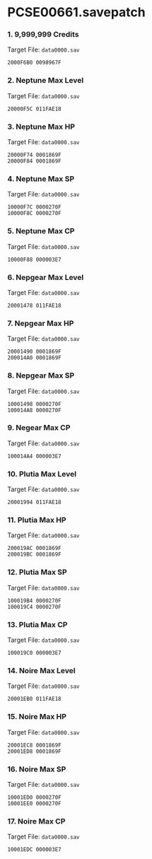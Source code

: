 # PCSE00661.savepatch

### 1. 9,999,999 Credits

Target File: `data0000.sav`

```
2000F6B0 0098967F
```

### 2. Neptune Max Level

Target File: `data0000.sav`

```
20000F5C 011FAE18
```

### 3. Neptune Max HP

Target File: `data0000.sav`

```
20000F74 0001869F
20000F84 0001869F
```

### 4. Neptune Max SP

Target File: `data0000.sav`

```
10000F7C 0000270F
10000F8C 0000270F
```

### 5. Neptune Max CP

Target File: `data0000.sav`

```
10000F88 000003E7
```

### 6. Nepgear Max Level

Target File: `data0000.sav`

```
20001478 011FAE18
```

### 7. Nepgear Max HP

Target File: `data0000.sav`

```
20001490 0001869F
200014A0 0001869F
```

### 8. Nepgear Max SP

Target File: `data0000.sav`

```
10001498 0000270F
100014A8 0000270F
```

### 9. Negear Max CP

Target File: `data0000.sav`

```
100014A4 000003E7
```

### 10. Plutia Max Level

Target File: `data0000.sav`

```
20001994 011FAE18
```

### 11. Plutia Max HP

Target File: `data0000.sav`

```
200019AC 0001869F
200019BC 0001869F
```

### 12. Plutia Max SP

Target File: `data0000.sav`

```
100019B4 0000270F
100019C4 0000270F
```

### 13. Plutia Max CP

Target File: `data0000.sav`

```
100019C0 000003E7
```

### 14. Noire Max Level

Target File: `data0000.sav`

```
20001EB0 011FAE18
```

### 15. Noire Max HP

Target File: `data0000.sav`

```
20001EC8 0001869F
20001ED8 0001869F
```

### 16. Noire Max SP

Target File: `data0000.sav`

```
10001ED0 0000270F
10001EE0 0000270F
```

### 17. Noire Max CP

Target File: `data0000.sav`

```
10001EDC 000003E7
```

